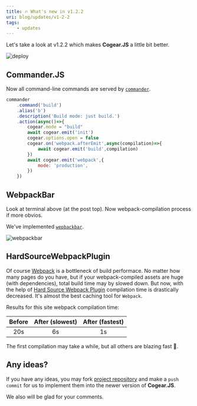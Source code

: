 ```yaml
---
title: 🔥 What's new in v1.2.2
uri: blog/updates/v1-2-2
tags:
	- updates
---
```


Let's take a look at v1.2.2  which makes **Cogear.JS** a little bit better.

![deploy](/blog/2018/08/deploy.svg)

<!--more-->

## Commander.JS

Now all command-line commands are served by [`commander`](https://github.com/tj/commander.js/).

```javascript
commander
	.command('build')
	.alias('b')
	.description('Build mode: just build.')
	.action(async()=>{
		cogear.mode = "build"
		await cogear.emit('init')
		cogear.options.open = false
		cogear.on('webpack.afterEmit',async(compilation)=>{
			await cogear.emit('build',compilation)
		})
		await cogear.emit('webpack',{
			mode: 'production',
		})
	})
```

## WebpackBar
Look at terminal above (at the post top). Now webpack-compilation process if more obvios.

We've implemented [`wepbackbar`](https://github.com/nuxt/webpackbar).

![webpackbar](https://github.com/nuxt/webpackbar/raw/master/assets/screen1.png)
## HardSourceWebpackPlugin
Of course [Webpack](https://webpack.js.org) is a bottleneck of build performace. No matter how many pages do you have, but if your webpack-compiled assets are huge (with dependencies), total build time may by slowed down. But now, with the help of [Hard Source Webpack Plugin](https://github.com/mzgoddard/hard-source-webpack-plugin) compilation time is drastically decreased. It's almost the best caching tool for `Webpack`.

Results for this site webpack compilation time:

Before|After (slowest)|After (fastest)
:----:| :---: |:-----:
20s|6s|1s

The first compilation may take a while, but all others are blazing fast 🚀.

## Any ideas?

If you have any ideas, you may fork [project repository](https://github.com/codemotion/cogear.js) and make a `push commit` for us to implement them into the newer version of **Cogear.JS**.

We also will be glad for your comments.
